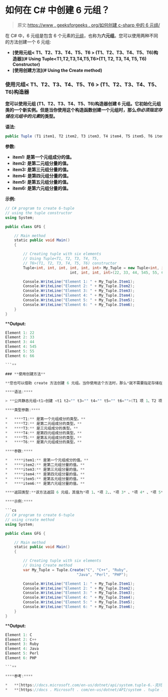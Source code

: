 # 如何在 C# 中创建 6 元组？

> 原文:[https://www . geeksforgeeks . org/如何创建 c-sharp 中的 6 元组/](https://www.geeksforgeeks.org/how-to-create-6-tuple-in-c-sharp/)

在 C# 中，6 元组是包含 6 个元素的[元组](https://www.geeksforgeeks.org/c-sharp-tuple/)，也称为**六元组**。您可以使用两种不同的方法创建一个 6 元组:

*   **[使用元组< T1、T2、T3、T4、T5、T6 > (T1、T2、T3、T4、T5、T6)构造器](# Using Tuple<T1,T2,T3,T4,T5,T6>(T1, T2, T3, T4, T5, T6) Constructor)**
*   **[使用创建方法](# Using the Create method)**

### **使用元组< T1、T2、T3、T4、T5、T6 > (T1、T2、T3、T4、T5、T6)构造器**

**您可以使用元组 <t1 t2="" t3="" t4="" t5="" t6="">(T1、T2、T3、T4、T5、T6)构造器创建 6 元组。它初始化元组<t1 t2="" t3="" t4="" t5="" t6="">类的一个新实例。但是当你使用这个构造函数创建一个元组时，那么*你必须指定存储在元组中的元素*的类型。</t1></t1>**

****语法:****

```cs
public Tuple (T1 item1, T2 item2, T3 item3, T4 item4, T5 item5, T6 item6);
```

****参数:****

*   ****item1:** 是第一个元组成分的值。**
*   ****item2:** 是第二元组分量的值。**
*   ****item3:** 是第三元组分量的值。**
*   ****item4:** 是第四元组分量的值。**
*   ****item5:** 是第五元组分量的值。**
*   ****item6:** 是第六元组分量的值。**

****示例:****

```cs
// C# program to create 6-tuple
// using the tuple constructor
using System;

public class GFG {

    // Main method
    static public void Main()
    {

        // Creating tuple with six elements
        // Using Tuple<T1, T2, T3, T4, T5,
        // T6>(T1, T2, T3, T4, T5, T6) constructor
        Tuple<int, int, int, int, int, int> My_Tuple = new Tuple<int, int, 
                             int, int, int, int>(22, 33, 44, 545, 55, 66);

        Console.WriteLine("Element 1: " + My_Tuple.Item1);
        Console.WriteLine("Element 2: " + My_Tuple.Item2);
        Console.WriteLine("Element 3: " + My_Tuple.Item3);
        Console.WriteLine("Element 4: " + My_Tuple.Item4);
        Console.WriteLine("Element 5: " + My_Tuple.Item5);
        Console.WriteLine("Element 6: " + My_Tuple.Item6);
    }
}
```

****Output:**

```cs
Element 1: 22
Element 2: 33
Element 3: 44
Element 4: 545
Element 5: 55
Element 6: 66

```** 

### **使用创建方法**

**您也可以借助 create 方法创建 6 元组。当你使用这个方法时，那么*就不需要指定存储在元组中的元素的类型*。**

****语法:****

> **公共静态元组<t1>创建 <t1 t2="" t3="" t4="" t5="" t6="">(T1 项 1、T2 项 2、T3 项 3、T4 项 4、T5 项 5、T6 项 6)；</t1></t1>**

****类型参数:****

*   ****T1:** 是第一个元组成分的类型。**
*   ****T2:** 是第二元组成分的类型。**
*   ****T3:** 是三元组成分的类型。**
*   ****T4:** 是第四元组成分的类型。**
*   ****T5:** 是第五元组成分的类型。**
*   ****T6:** 是第六元组成分的类型。**

****参数:****

*   ****item1:** 是第一个元组成分的值。**
*   ****item2:** 是第二元组分量的值。**
*   ****item3:** 是第三元组分量的值。**
*   ****item4:** 是第四元组分量的值。**
*   ****item5:** 是第五元组分量的值。**
*   ****item6:** 是第六元组分量的值。**

****返回类型:**该方法返回 6 元组，其值为*项 1、*项 2、、*项 3* 、*项 4* 、*项 5* 和*项 6* 。**

****示例:****

```cs
// C# program to create 6-tuple
// using create method
using System;

public class GFG {

    // Main method
    static public void Main()
    {

        // Creating tuple with six elements
        // Using Create method
        var My_Tuple = Tuple.Create("C", "C++", "Ruby",
                                "Java", "Perl", "PHP");

        Console.WriteLine("Element 1: " + My_Tuple.Item1);
        Console.WriteLine("Element 2: " + My_Tuple.Item2);
        Console.WriteLine("Element 3: " + My_Tuple.Item3);
        Console.WriteLine("Element 4: " + My_Tuple.Item4);
        Console.WriteLine("Element 5: " + My_Tuple.Item5);
        Console.WriteLine("Element 6: " + My_Tuple.Item6);
    }
}
```

****Output:**

```cs
Element 1: C
Element 2: C++
Element 3: Ruby
Element 4: Java
Element 5: Perl
Element 6: PHP

```** 

****参考:****

*   **[https://docs.microsoft.com/en-us/dotnet/api/system.tuple-6.-克托？视图=netframework-4.8](https://docs.microsoft.com/en-us/dotnet/api/system.tuple-6.-ctor?view=netframework-4.8)**
*   **[https://docs . Microsoft . com/en-us/dotnet/API/system . tuple . create？view = net framework-4.8 # System _ Tuple _ Create _ _ 6 _ _ 0 _ _ 1 _ _ 2 _ _ 3 _ _ 4 _ _ 5 _](https://docs.microsoft.com/en-us/dotnet/api/system.tuple.create?view=netframework-4.8# System_Tuple_Create__6___0___1___2___3___4___5_)**